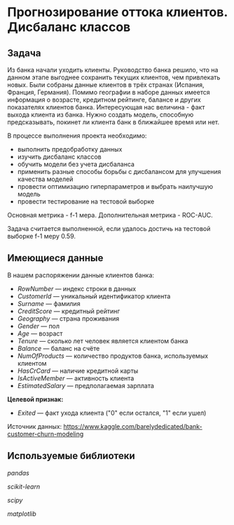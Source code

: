 # Прогнозирование оттока клиентов. Дисбаланс классов

## Задача
Из банка начали уходить клиенты. Руководство банка решило, что на данном этапе выгоднее сохранить текущих клиентов, чем привлекать новых. Были собраны данные клиентов в трёх странах (Испания, Франция, Германия). Помимо географии в наборе данных имеется информация о возрасте, кредитном рейтинге, балансе и других показателях клиентов банка. Интересующая нас величина - факт выхода клиента из банка. Нужно создать модель, способную предсказывать, покинет ли клиента банк в ближайшее время или нет. 

В процессе выполнения проекта необходимо:
- выполнить предобработку данных
- изучить дисбаланс классов
- обучить модели без учета дисбаланса
- применить разные способы борьбы с дисбалансом для улучшения качества моделей
- провести оптимизацию гиперпараметров и выбрать наилучшую модель
- провести тестирование на тестовой выборке

Основная метрика - f-1 мера. Дополнительная метрика - ROC-AUC. 

Задача считается выполненной, если удалось достичь на тестовой выборке f-1 меру 0.59.

## Имеющиеся данные
В нашем распоряжении данные клиентов банка:
- *RowNumber* — индекс строки в данных
- *CustomerId* — уникальный идентификатор клиента
- *Surname* — фамилия
- *CreditScore* — кредитный рейтинг
- *Geography* — страна проживания
- *Gender* — пол
- *Age* — возраст
- *Tenure* — сколько лет человек является клиентом банка
- *Balance* — баланс на счёте
- *NumOfProducts* — количество продуктов банка, используемых клиентом
- *HasCrCard* — наличие кредитной карты
- *IsActiveMember* — активность клиента
- *EstimatedSalary* — предполагаемая зарплата

**Целевой признак:**
- *Exited* — факт ухода клиента ("0" если остался, "1" если ушел)

Источник данных:
https://www.kaggle.com/barelydedicated/bank-customer-churn-modeling

## Используемые библиотеки
*pandas*

*scikit-learn*

*scipy*

*matplotlib*
